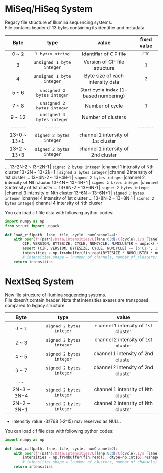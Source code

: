 # MiSeq/HiSeq System

Regacy file structure of Illumina sequencing systems.  
File contains header of 13 bytes containing its identifier and metadata.

Byte | type | value | fixed value
:---:|:---:|:---:|:---:
0 ~  2 | `3 bytes string` |Identifier of CIF file |`CIF`
3      | `unsigned 1 byte integer` |Version of CIF file structure |`1`
4      | `unsigned 1 byte integer` |Byte size of each intensity data |`2`
5 ~  6 | `unsigned 2 bytes integer` |Start cycle index (1-based numbering)|
7 ~  8 | `unsigned 2 bytes integer` |Number of cycle|`1`
9 ~ 12 | `unsigned 4 bytes integer` |Number of clusters|
-----|----- |-----|-----
13+0 ~ 13+1 | `signed 2 bytes integer` |channel 1 intensity of 1st cluster
13+2 ~ 13+3 | `signed 2 bytes integer` |channel 1 intensity of 2nd cluster
...
13+2N-2 ~ 13+2N-1 | `signed 2 bytes integer` |channel 1 intensity of Nth cluster
13+2N   ~ 13+2N+1 | `signed 2 bytes integer` |channel 2 intensity of 1st cluster
...
13+4N-2 ~ 13+4N-1 | `signed 2 bytes integer` |channel 2 intensity of Nth cluster
13+4N   ~ 13+4N+1 | `signed 2 bytes integer` |channel 3 intensity of 1st cluster
...
13+6N-2 ~ 13+6N-1 | `signed 2 bytes integer` |channel 3 intensity of Nth cluster
13+6N   ~ 13+6N+1 | `signed 2 bytes integer` |channel 4 intensity of 1st cluster
...
13+8N-2 ~ 13+8N-1 | `signed 2 bytes integer`| channel 4 intensity of Nth cluster

You can load cif file data with following python codes:
```python
import numpy as np
from struct import unpack

def load_cif(path, lane, tile, cycle, numChannel=4):
    with open(f'{path}/Data/Intensities/L{lane:03d}/C{cycle}.1/s_{lane}_{tile}.cif', 'rb') as fin:
        CIF, VERSION, BYTESIZE, CYCLE, NUMCYCLE, NUMCLUSTER = unpack('<3sBBHHI', fin.read(13))
        assert (CIF, VERSION, BYTESIZE, CYCLE, NUMCYCLE) == (b'CIF', 1, 2, cycle, 1)
        intensities = np.frombuffer(fin.read(BYTESIZE * NUMCLUSTER * numChannel), dtype=np.int16).reshape(numChannel, NUMCLUSTER)
        # intensities.shape = (number_of_channels, number_of_clusters)
    return intensities
```

# NextSeq System

New file structure of Illumina sequencing systems.  
File doesn't contain header.
Note that intensities axeses are transposed compared to legacy structure.

Byte | type | value
:---:|:---:|:---:
0 ~ 1 | `signed 2 bytes integer` |channel 1 intensity of 1st cluster
2 ~ 3 | `signed 2 bytes integer` |channel 2 intensity of 1st cluster
4 ~ 5 | `signed 2 bytes integer` |channel 1 intensity of 2nd cluster
6 ~ 7 | `signed 2 bytes integer` |channel 2 intensity of 2nd cluster
...||
2N-3 ~ 2N-4 | `signed 2 bytes integer` |channel 1 intensity of Nth cluster
2N-2 ~ 2N-1 | `signed 2 bytes integer` |channel 2 intensity of Nth cluster
- intensitiy value -32768 (-2^15) may reserved as NULL.

You can load cif file data with following python codes:
```python
import numpy as np

def load_cif(path, lane, tile, cycle, numChannel=2):
    with open(f'{path}/Data/Intensities/L{lane:03d}/C{cycle}.1/s_{lane}_{tile}.cif', 'rb') as fin:
        intensities = np.frombuffer(fin.read(), dtype=np.int16).reshape(-1, numChannel)
        # intensities.shape = (number_of_clusters, number_of_channels)
    return intensities
```